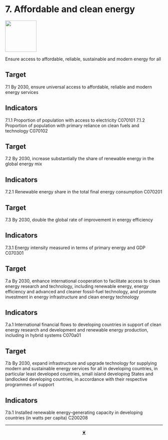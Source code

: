 # 7. Affordable and clean energy

<img src=https://theo-armour.github.io/sdg-2021/images/sdg-icons/E_SDG_Icons-07.jpg width=100 >

Ensure access to affordable, reliable, sustainable and modern energy for all


## Target

7.1 By 2030, ensure universal access to affordable, reliable and modern energy services

## Indicators

7.1.1 Proportion of population with access to electricity C070101
7.1.2 Proportion of population with primary reliance on clean fuels and technology C070102

## Target

7.2 By 2030, increase substantially the share of renewable energy in the global energy mix

## Indicators

7.2.1 Renewable energy share in the total final energy consumption C070201

## Target

7.3 By 2030, double the global rate of improvement in energy efficiency

## Indicators

7.3.1 Energy intensity measured in terms of primary energy and GDP C070301

## Target

7.a By 2030, enhance international cooperation to facilitate access to clean energy research and technology, including renewable energy, energy efficiency and advanced and cleaner fossil-fuel technology, and promote investment in energy infrastructure and clean energy technology

## Indicators

7.a.1 International financial flows to developing countries in support of clean energy research and development and renewable energy production, including in hybrid systems C070a01

## Target

7.b By 2030, expand infrastructure and upgrade technology for supplying modern and sustainable energy services for all in developing countries, in particular least developed countries, small island developing States and landlocked developing countries, in accordance with their respective programmes of support

## Indicators

7.b.1 Installed renewable energy-generating capacity in developing countries (in watts per capita) C200208

***
<center title="Hello! Click me to go up to the top" ><a class=aDingbat href=javascript:window.scrollTo(0,0);> ❦ </a></center>